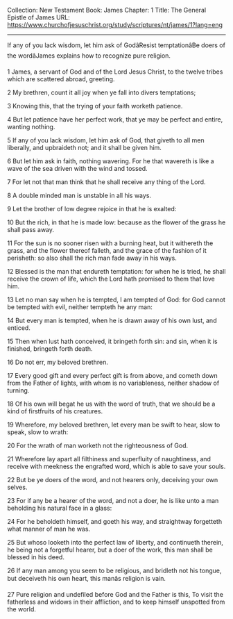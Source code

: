 Collection: New Testament
Book: James
Chapter: 1
Title: The General Epistle of James
URL: https://www.churchofjesuschrist.org/study/scriptures/nt/james/1?lang=eng

---

If any of you lack wisdom, let him ask of GodâResist temptationâBe doers of the wordâJames explains how to recognize pure religion.

1 James, a servant of God and of the Lord Jesus Christ, to the twelve tribes which are scattered abroad, greeting.

2 My brethren, count it all joy when ye fall into divers temptations;

3 Knowing this, that the trying of your faith worketh patience.

4 But let patience have her perfect work, that ye may be perfect and entire, wanting nothing.

5 If any of you lack wisdom, let him ask of God, that giveth to all men liberally, and upbraideth not; and it shall be given him.

6 But let him ask in faith, nothing wavering. For he that wavereth is like a wave of the sea driven with the wind and tossed.

7 For let not that man think that he shall receive any thing of the Lord.

8 A double minded man is unstable in all his ways.

9 Let the brother of low degree rejoice in that he is exalted:

10 But the rich, in that he is made low: because as the flower of the grass he shall pass away.

11 For the sun is no sooner risen with a burning heat, but it withereth the grass, and the flower thereof falleth, and the grace of the fashion of it perisheth: so also shall the rich man fade away in his ways.

12 Blessed is the man that endureth temptation: for when he is tried, he shall receive the crown of life, which the Lord hath promised to them that love him.

13 Let no man say when he is tempted, I am tempted of God: for God cannot be tempted with evil, neither tempteth he any man:

14 But every man is tempted, when he is drawn away of his own lust, and enticed.

15 Then when lust hath conceived, it bringeth forth sin: and sin, when it is finished, bringeth forth death.

16 Do not err, my beloved brethren.

17 Every good gift and every perfect gift is from above, and cometh down from the Father of lights, with whom is no variableness, neither shadow of turning.

18 Of his own will begat he us with the word of truth, that we should be a kind of firstfruits of his creatures.

19 Wherefore, my beloved brethren, let every man be swift to hear, slow to speak, slow to wrath:

20 For the wrath of man worketh not the righteousness of God.

21 Wherefore lay apart all filthiness and superfluity of naughtiness, and receive with meekness the engrafted word, which is able to save your souls.

22 But be ye doers of the word, and not hearers only, deceiving your own selves.

23 For if any be a hearer of the word, and not a doer, he is like unto a man beholding his natural face in a glass:

24 For he beholdeth himself, and goeth his way, and straightway forgetteth what manner of man he was.

25 But whoso looketh into the perfect law of liberty, and continueth therein, he being not a forgetful hearer, but a doer of the work, this man shall be blessed in his deed.

26 If any man among you seem to be religious, and bridleth not his tongue, but deceiveth his own heart, this manâs religion is vain.

27 Pure religion and undefiled before God and the Father is this, To visit the fatherless and widows in their affliction, and to keep himself unspotted from the world.
